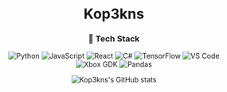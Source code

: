<div align="center" style="background-image: url('path_to_space_background_image'); padding: 50px 0;">

<h1>Kop3kns</h1>

### 🌌 Tech Stack
![Python](https://img.shields.io/badge/Python-v3.8-3776AB)
![JavaScript](https://img.shields.io/badge/JavaScript-ES6+-yellow)
![React](https://img.shields.io/badge/React-v17+-61DAFB)
![C#](https://img.shields.io/badge/C%23-.NET%205.0-blue)
![TensorFlow](https://img.shields.io/badge/TensorFlow-v2.5-orange)
![VS Code](https://img.shields.io/badge/VS%20Code-007ACC?logo=visual-studio-code&logoColor=white)
![Xbox GDK](https://img.shields.io/badge/Xbox%20GDK-107C10?logo=xbox&logoColor=white)
![Pandas](https://img.shields.io/badge/Pandas-1.2.4-130454?logo=pandas&logoColor=white)

![Kop3kns's GitHub stats](https://github-readme-stats.vercel.app/api?username=Kop3kns&show_icons=true&theme=radical)

</div>
